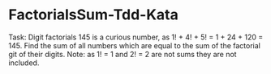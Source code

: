 # FactorialsSum-Tdd-Kata

Task: 
Digit factorials
145 is a curious number, as 1! + 4! + 5! = 1 + 24 + 120 = 145.
Find the sum of all numbers which are equal to the sum of the factorial git of their digits.
Note: as 1! = 1 and 2! = 2 are not sums they are not included.
